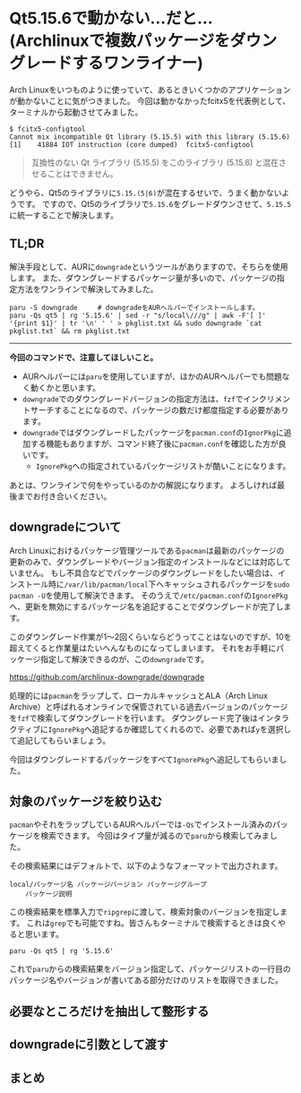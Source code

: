 # Qt5.15.6で動かない…だと…(Archlinuxで複数パッケージをダウングレードするワンライナー)

Arch Linuxをいつものように使っていて、あるときいくつかのアプリケーションが動かないことに気がつきました。
今回は動かなかったfcitx5を代表例として、ターミナルから起動させてみました。

```bash:terminal
$ fcitx5-configtool
Cannot mix incompatible Qt library (5.15.5) with this library (5.15.6)
[1]    41884 IOT instruction (core dumped)  fcitx5-configtool
```

> 互換性のない Qt ライブラリ (5.15.5) をこのライブラリ (5.15.6) と混在させることはできません。

どうやら、Qt5のライブラリに`5.15.(5|6)`が混在するせいで、うまく動かないようです。
ですので、Qt5のライブラリで`5.15.6`をグレードダウンさせて、`5.15.5`に統一することで解決します。

## TL;DR

解決手段として、AURに`downgrade`というツールがありますので、そちらを使用します。
また、ダウングレードするパッケージ量が多いので、パッケージの指定方法をワンラインで解決してみました。

```bash:terminal
paru -S downgrade     # downgradeをAURヘルパーでインストールします。
paru -Qs qt5 | rg '5.15.6' | sed -r "s/local\///g" | awk -F'[ ]' '{print $1}' | tr '\n' ' ' > pkglist.txt && sudo downgrade `cat pkglist.txt` && rm pkglist.txt
```

---

**今回のコマンドで、注意してほしいこと。**
- AURヘルパーには`paru`を使用していますが、ほかのAURヘルパーでも問題なく動くかと思います。
- `downgrade`でのダウングレードバージョンの指定方法は、`fzf`でインクリメントサーチすることになるので、パッケージの数だけ都度指定する必要があります。
- `downgrade`ではダウングレードしたパッケージを`pacman.conf`の`IgnorPkg`に追加する機能もありますが、コマンド終了後に`pacman.conf`を確認した方が良いです。
    - `IgnorePkg`への指定されているパッケージリストが酷いことになります。

あとは、ワンラインで何をやっているのかの解説になります。
よろしければ最後までお付き合いください。


## downgradeについて

Arch Linuxにおけるパッケージ管理ツールである`pacman`は最新のパッケージの更新のみで、ダウングレードやバージョン指定のインストールなどには対応していません。
もし不具合などでパッケージのダウングレードをしたい場合は、インストール時に`/var/lib/pacman/local`下へキャッシュされるパッケージを`sudo pacman -U`を使用して解決できます。
そのうえで`/etc/pacman.conf`の`IgnorePkg`へ、更新を無効にするパッケージ名を追記することでダウングレードが完了します。

このダウングレード作業が1～2回くらいならどうってことはないのですが、10を超えてくると作業量はたいへんなものになってしまいます。
それをお手軽にパッケージ指定して解決できるのが、この`downgrade`です。

https://github.com/archlinux-downgrade/downgrade

処理的には`pacman`をラップして、ローカルキャッシュとALA（Arch Linux Archive）と呼ばれるオンラインで保管されている過去バージョンのパッケージを`fzf`で検索してダウングレードを行います。
ダウングレード完了後はインタラクティブに`IgnorePkg`へ追記するか確認してくれるので、必要であれば`y`を選択して追記してもらいましょう。

今回はダウングレードするパッケージをすべて`IgnorePkg`へ追記してもらいました。

## 対象のパッケージを絞り込む

`pacman`やそれをラップしているAURヘルパーでは`-Qs`でインストール済みのパッケージを検索できます。
今回はタイプ量が減るので`paru`から検索してみました。

その検索結果にはデフォルトで、以下のようなフォーマットで出力されます。

```
local/パッケージ名 パッケージバージョン パッケージグループ
    パッケージ説明
```

この検索結果を標準入力で`ripgrep`に渡して、検索対象のバージョンを指定します。
これは`grep`でも可能ですね。皆さんもターミナルで検索するときは良くやると思います。

```
paru -Qs qt5 | rg '5.15.6'
```

これで`paru`からの検索結果をバージョン指定して、パッケージリストの一行目のパッケージ名やバージョンが書いてある部分だけのリストを取得できました。

## 必要なところだけを抽出して整形する



## downgradeに引数として渡す



## まとめ



